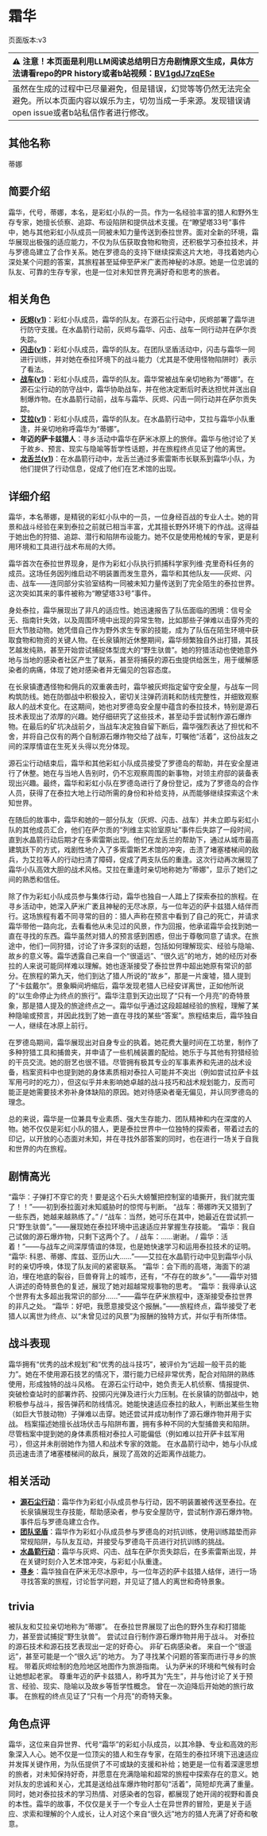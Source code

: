 # 霜华
页面版本:v3
 

| :warning: 注意！本页面是利用LLM阅读总结明日方舟剧情原文生成，具体方法请看repo的PR history或者b站视频：[BV1gdJ7zqESe](https://www.bilibili.com/video/BV1gdJ7zqESe/)         |
|:----------------------------|
| 虽然在生成的过程中已尽量避免，但是错误，幻觉等等仍然无法完全避免。所以本页面内容以娱乐为主，切勿当成一手来源。发现错误请open issue或者b站私信作者进行修改。|



## 其他名称
蒂娜
## 简要介绍
霜华，代号，蒂娜，本名，是彩虹小队的一员。作为一名经验丰富的猎人和野外生存专家，她擅长侦察、追踪、布设陷阱和提供战术支援。在“瞭望塔33号”事件中，她与其他彩虹小队成员一同被未知力量传送到泰拉世界。面对全新的环境，霜华展现出极强的适应能力，不仅为队伍获取食物和物资，还积极学习泰拉技术，并与罗德岛建立了合作关系。她在罗德岛的支持下继续探索这片大地，寻找着她内心深处某个问题的答案，其旅程甚至延伸至萨米广袤而神秘的冰原。她是一位忠诚的队友、可靠的生存专家，也是一位对未知世界充满好奇和思考的旅者。
## 相关角色
-   **[灰烬](char_456_ash.md)([v1](../chars/char_456_ash.md))**：彩虹小队成员，霜华的队友。在源石尘行动中，灰烬部署了霜华进行防守支援。在水晶箭行动前，灰烬与霜华、闪击、战车一同行动并在萨尔贡失踪。
-   **[闪击](char_457_blitz.md)([v1](../chars/char_457_blitz.md))**：彩虹小队成员，霜华的队友。在团队坚盾活动中，闪击与霜华一同进行训练，并对她在泰拉环境下的战斗能力（尤其是不使用怪物陷阱时）表示了看法。
-   **[战车](char_459_tachak.md)([v1](../chars/char_459_tachak.md))**：彩虹小队成员，霜华的队友。霜华常被战车亲切地称为“蒂娜”。在源石尘行动的防守战中，霜华协助战车，并在他决定断后时表达担忧并送出自制爆炸物。在水晶箭行动前，战车与霜华、灰烬、闪击一同行动并在萨尔贡失踪。
-   **[艾拉](char_4123_ela.md)([v1](../chars/char_4123_ela.md))**：彩虹小队成员，霜华的队友。在水晶箭行动中，艾拉与霜华小队重逢，并亲切地称呼霜华为“蒂娜”。
-   **年迈的萨卡兹猎人**：寻乡活动中霜华在萨米冰原上的旅伴。霜华与他讨论了关于故乡、预言、现实与隐喻等哲学性话题，并在旅程终点见证了他的离世。
-   **[龙舌兰](char_486_takila.md)([v1](../chars/char_486_takila.md))**：在水晶箭行动中，龙舌兰通过多索雷斯市长联系到霜华小队，为他们提供了行动信息，促成了他们在艺术馆的出现。
## 详细介绍
霜华，本名蒂娜，是精锐的彩虹小队中的一员，一位身经百战的专业人士。她的背景和战斗经验在来到泰拉之前就已相当丰富，尤其擅长野外环境下的作战。这得益于她出色的狩猎、追踪、潜行和陷阱布设能力。她不仅是使用枪械的专家，更是利用环境和工具进行战术布局的大师。

霜华首次在泰拉世界现身，是作为彩虹小队执行抓捕科学家列维·克里奇科任务的成员。这场任务因列维启动不明装置而发生意外，霜华和其他队友——灰烬、闪击、战车——连同部分实验室结构一同被未知力量传送到了完全陌生的泰拉世界。这次突如其来的事件被称为“瞭望塔33号”事件。

身处泰拉，霜华展现出了非凡的适应性。她迅速报告了队伍面临的困境：信号全无、指南针失效，以及周围环境中出现的异常生物，比如那些子弹难以击穿外壳的巨大节肢动物。她凭借自己作为野外求生专家的技能，成为了队伍在陌生环境中获取食物和物资的关键人物。在长泉镇附近休整期间，霜华频繁独自外出打猎，其技艺越发纯熟，甚至开始尝试捕捉体型庞大的“野生驮兽”。她的狩猎活动也使她意外地与当地的感染者社区产生了联系，甚至将捕获的源石虫提供给医生，用于缓解感染者的病痛，体现了她对感染者并无偏见的包容态度。

在长泉镇遭遇怪物和佣兵的双重袭击时，霜华被灰烬指定留守安全屋，与战车一同构筑防线。她在防御战中积极投入，密切关注弹药消耗和防线完整性，并细致观察敌人的战术变化。在这期间，她也对罗德岛安全屋中蕴含的泰拉技术，特别是源石技术表现出了浓厚的兴趣。她仔细研究了这些技术，甚至动手尝试制作源石爆炸物。在最后的矿坑决战前夕，当战车决定独自留下断后，霜华强烈表达了担忧和不舍，并将自己仅有的两个自制源石爆炸物交给了战车，叮嘱他“活着”，这份战友之间的深厚情谊在生死关头得以充分体现。

源石尘行动结束后，霜华和其他彩虹小队成员接受了罗德岛的帮助，并在安全屋进行了休整。她在与当地人告别时，仍不忘观察周围的新事物，对领主府邸的装备表现出兴趣。最终，霜华和彩虹小队在罗德岛进行了身份登记，成为了罗德岛的合作人员，获得了在泰拉大地上行动所需的身份和补给支持，从而能够继续探索这个未知世界。

在随后的故事中，霜华和她的一部分队友（灰烬、闪击、战车）并未立即与彩虹小队的其他成员汇合，他们在萨尔贡的“列维主实验室原址”事件后失踪了一段时间，直到水晶箭行动后期才在多索雷斯出现。他们在龙舌兰的帮助下，通过从城市最高建筑跃下的方式，戏剧性地介入了多索雷斯艺术馆的冲突，击溃了堵塞楼梯间的敌兵，为艾拉等人的行动扫清了障碍，促成了两支队伍的重逢。这次行动再次展现了霜华小队高效大胆的战术风格。艾拉在重逢时亲切地称她为“蒂娜”，显示了她们之间的熟悉和信任。

除了作为彩虹小队成员参与集体行动，霜华也独自一人踏上了探索泰拉的旅程。在寻乡活动中，她深入萨米广袤且神秘的无尽冰原，与一位年迈的萨卡兹猎人结伴而行。这场旅程有着不同寻常的目的：猎人声称在预言中看到了自己的死亡，并请求霜华带他一路向北，去看看他从未见过的风景，作为回报，他承诺霜华会找到她一直在寻找的东西。霜华虽然对猎人的预言感到困惑，但出于尊敬同意了请求。在旅途中，他们一同狩猎，讨论了许多深刻的话题，包括如何理解现实、经验与隐喻、故乡的意义等。霜华透露自己来自一个“很遥远”、“很久远”的地方，她的经历对泰拉的人来说可能同样难以理解。她也逐渐接受了泰拉世界中超出她原有常识的部分。在旅程的第九天，他们到达了猎人所说的“故乡”，那是一片废墟，猎人提到了“卡兹戴尔”。景象瞬间坍缩后，霜华发现老猎人已经安详离世，正如他所说的“以生命停止为终点的旅行”。霜华注意到天边出现了“只有一个月亮”的奇特景象，那是猎人提及的旅途终点之一。霜华似乎通过这段超越经验的旅程，理解了某种隐喻或预言，并因此找到了她一直在寻找的某些“答案”。旅程结束后，霜华独自一人，继续在冰原上前行。

在罗德岛期间，霜华展现出对自身专业的执着。她花费大量时间在工坊里，制作了多种狩猎工具和捕兽夹，并申请了一些机械装置的配给。她乐于与其他有狩猎经验的干员交流。她的厨艺也很不错。尽管拥有极其专业的军事素养和先进的战术设备，档案资料中也提到她的身体素质相对泰拉人可能并不突出（例如尝试拉萨卡兹军用弓时的吃力），但这似乎并未影响她卓越的战斗技巧和战术规划能力，反而可能正是她需要技术弥补身体缺陷的原因。她对待感染者毫无偏见，并认同罗德岛的理念。

总的来说，霜华是一位兼具专业素质、强大生存能力、团队精神和内在深度的人物。她不仅仅是彩虹小队的猎人，更是泰拉世界中一位独特的探索者，带着过去的印记，以开放的心态面对未知，并在寻找外部答案的同时，也在进行一场关于自我和世界的内在旅程。
## 剧情高光
“霜华：子弹打不穿它的壳！要是这个石头大螃蟹把控制室的墙撕开，我们就完蛋了！！”——初到泰拉面对未知威胁时的惊愕与判断。
“战车：蒂娜昨天又猎到了一些东西，她越来越熟练了。” / “战车：当然，她可乐在其中，她最近在尝试抓一只“野生驮兽”。”——展现她在泰拉环境中迅速适应并掌握生存技能。
“霜华：我自己试做的源石爆炸物，只剩下这两个了。 / 战车：......谢谢。 / 霜华：活着！”——与战车之间深厚情谊的体现，也是她快速学习和运用泰拉技术的证明。
“霜华: 科恩、蒂娜、库兹、亚历山大......”——艾拉在水晶箭行动中见到霜华小队时的亲切呼唤，体现了队友间的紧密联系。
“霜华：会下雨的高塔，海面下的湖泊，埋在地底的裂谷，巨兽脊背上的城市，还有，“不存在的故乡”。”——霜华对猎人讲述的奇特景色的复述，展现了她对超越常规事物的思考。
“霜华：我得承认这个世界有太多超出我常识的部分......”——霜华在萨米旅程中，逐渐接受泰拉世界的非凡之处。
“霜华：好吧，我愿意接受这个报酬。”——旅程终点，霜华接受了老猎人以离世为终点、以“未曾见过的风景”为报酬的独特方式，并似乎有所体悟。
## 战斗表现
霜华拥有“优秀的战术规划”和“优秀的战斗技巧”，被评价为“远超一般干员的能力”。她在不使用源石技艺的情况下，潜行能力已经非常优秀，配合对陷阱的熟练使用，形成独特的战斗风格。
在源石尘行动中，她负责无人机侦察、情报提供、突破检查站时的部署炸药、投掷闪光弹及进行火力压制。在长泉镇的防御战中，她积极参与战斗，报告弹药和防线情况。她能快速适应泰拉的敌人，判断出某些生物（如巨大节肢动物）子弹难以击穿。她还尝试并成功制作了源石爆炸物并用于实战。
档案描述她擅长战场伏击与陷阱布置，拥有多种不同的大型捕兽夹和陷阱。尽管档案中提到她的身体素质相对泰拉人可能偏低（例如难以拉开萨卡兹军用弓），但这并未削弱她作为猎人和战术专家的效能。
在水晶箭行动中，她与小队成员迅速击溃了堵塞楼梯间的敌兵，展现了高效的近距离作战能力。
## 相关活动
-   **[源石尘行动](../stories/act17d0.md)**：霜华作为彩虹小队成员参与行动，因不明装置被传送至泰拉。在长泉镇展现生存技能，帮助感染者，参与安全屋防守，尝试制作源石爆炸物。事件后与罗德岛建立合作。
-   **[团队坚盾](../stories/story_blitz_set_1.md)**：霜华作为彩虹小队成员参与罗德岛的对抗训练，使用训练踏垫而非常规陷阱，与队友互动，并接受与罗德岛干员进行对抗训练的挑战。
-   **[水晶箭行动](../stories/act32side.md)**：霜华与灰烬、闪击、战车在萨尔贡失踪后，在多索雷斯出现，并在关键时刻介入艺术馆冲突，与彩虹小队重逢。
-   **[寻乡](../stories/story_rfrost_set_1.md)**：霜华独自在萨米无尽冰原中，与一位年迈的萨卡兹猎人结伴，进行一场寻找答案的旅程，讨论哲学问题，并见证了猎人的离世和奇特景象。
## trivia
被队友和艾拉亲切地称为“蒂娜”。
在泰拉世界展现了出色的野外生存和打猎能力，甚至尝试捕捉“野生驮兽”。
尝试过自行制作源石爆炸物并用于战斗。
对泰拉的源石技术和源石技艺表现出一定的好奇心。
非矿石病感染者。
来自一个“很遥远”，甚至可能是一个“很久远”的地方。
为了寻找某个问题的答案而进行寻乡的旅程。
带着灰烬绘制的危险地区地图作为旅游指南。
认为萨米的环境和气候有时会让她想起老家。
尊重年迈的萨卡兹猎人，称呼其为“先生”，并与他讨论了关于预言、经验、现实、隐喻以及故乡等哲学性概念。
曾在一次迫降后开始她的旅行故事。
在旅程的终点见证了“只有一个月亮”的奇特天象。
## 角色点评
霜华，这位来自异世界、代号“霜华”的彩虹小队成员，以其冷静、专业和高效的形象深入人心。她不仅是一位顶尖的猎人和生存专家，在陌生的泰拉环境下迅速适应并发挥关键作用，为队伍提供了不可或缺的支援和补给；她更是一位有着深邃思想的旅者，对未知保持好奇，并愿意在充满隐喻和超常的旅程中探索存在的意义。她对队友的忠诚和关心，尤其是送给战车爆炸物时那句“活着”，简短却充满了重量。同时，她对泰拉技术的学习热情、对感染者的包容，都展现了她开阔的视野和善良的本性。霜华的故事，不仅仅是关于一个专业人士在异世界的冒险，更是关于适应、求索和理解的个人成长，让人对这个来自“很久远”地方的猎人充满了好奇和敬意。